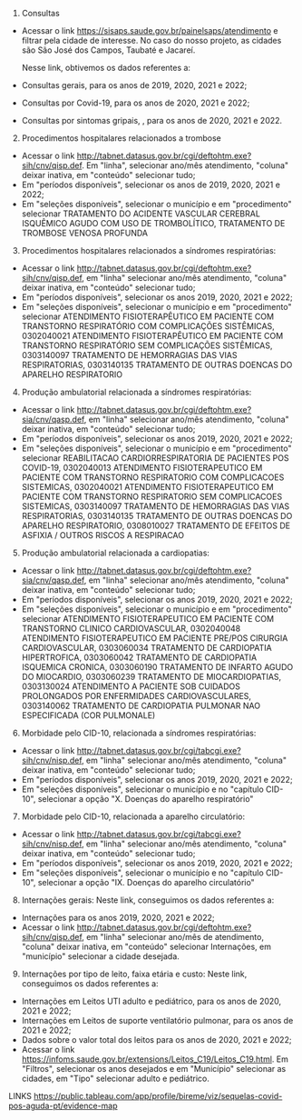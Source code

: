 1) Consultas 
- Acessar o link https://sisaps.saude.gov.br/painelsaps/atendimento e filtrar pela cidade de interesse. No caso do nosso projeto, as cidades são São José dos Campos, Taubaté e Jacareí.

  Nesse link, obtivemos os dados referentes a:

- Consultas gerais, para os anos de 2019, 2020, 2021 e 2022;

- Consultas por Covid-19, para os anos de 2020, 2021 e 2022;

- Consultas por sintomas gripais, , para os anos de 2020, 2021 e 2022.


2) Procedimentos hospitalares relacionados a trombose 
- Acessar o link http://tabnet.datasus.gov.br/cgi/deftohtm.exe?sih/cnv/qisp.def. Em "linha", selecionar ano/mês atendimento, "coluna" deixar inativa, em "conteúdo" selecionar tudo;
- Em "períodos disponíveis", selecionar os anos de 2019, 2020, 2021 e 2022;
- Em "seleções disponíveis", selecionar o município e em "procedimento" selecionar TRATAMENTO DO ACIDENTE VASCULAR CEREBRAL ISQUÊMICO AGUDO COM USO DE TROMBOLÍTICO, TRATAMENTO DE TROMBOSE VENOSA PROFUNDA


3) Procedimentos hospitalares relacionados a síndromes respiratórias:
- Acessar o link http://tabnet.datasus.gov.br/cgi/deftohtm.exe?sih/cnv/qisp.def, em "linha" selecionar ano/mês atendimento, "coluna" deixar inativa, em "conteúdo" selecionar tudo;
- Em "períodos disponíveis", selecionar os anos 2019, 2020, 2021 e 2022;
- Em "seleções disponíveis", selecionar o município e em "procedimento" selecionar ATENDIMENTO FISIOTERAPÊUTICO EM PACIENTE COM TRANSTORNO RESPIRATÓRIO COM COMPLICAÇÕES SISTÊMICAS, 0302040021 ATENDIMENTO FISIOTERAPÊUTICO EM PACIENTE COM TRANSTORNO RESPIRATÓRIO SEM COMPLICAÇÕES SISTÊMICAS, 0303140097 TRATAMENTO DE HEMORRAGIAS DAS VIAS RESPIRATORIAS, 0303140135 TRATAMENTO DE OUTRAS DOENCAS DO APARELHO RESPIRATORIO


4) Produção ambulatorial relacionada a síndromes respiratórias:
- Acessar o link http://tabnet.datasus.gov.br/cgi/deftohtm.exe?sia/cnv/qasp.def, em "linha" selecionar ano/mês atendimento, "coluna" deixar inativa, em "conteúdo" selecionar tudo;
- Em "períodos disponíveis", selecionar os anos 2019, 2020, 2021 e 2022;
- Em "seleções disponíveis", selecionar o município e em "procedimento" selecionar REABILITACAO CARDIORRESPIRATORIA DE PACIENTES POS COVID-19, 0302040013 ATENDIMENTO FISIOTERAPEUTICO EM PACIENTE COM TRANSTORNO RESPIRATORIO COM COMPLICACOES SISTEMICAS, 0302040021 ATENDIMENTO FISIOTERAPEUTICO EM PACIENTE COM TRANSTORNO RESPIRATORIO SEM COMPLICACOES SISTEMICAS, 0303140097 TRATAMENTO DE HEMORRAGIAS DAS VIAS RESPIRATORIAS, 0303140135 TRATAMENTO DE OUTRAS DOENCAS DO APARELHO RESPIRATORIO, 0308010027 TRATAMENTO DE EFEITOS DE ASFIXIA / OUTROS RISCOS A RESPIRACAO


5) Produção ambulatorial relacionada a cardiopatias:
- Acessar o link http://tabnet.datasus.gov.br/cgi/deftohtm.exe?sia/cnv/qasp.def, em "linha" selecionar ano/mês atendimento, "coluna" deixar inativa, em "conteúdo" selecionar tudo;
- Em "períodos disponíveis", selecionar os anos 2019, 2020, 2021 e 2022;
- Em "seleções disponíveis", selecionar o município e em "procedimento" selecionar ATENDIMENTO FISIOTERAPEUTICO EM PACIENTE COM TRANSTORNO CLINICO CARDIOVASCULAR, 0302040048 ATENDIMENTO FISIOTERAPEUTICO EM PACIENTE PRE/POS CIRURGIA CARDIOVASCULAR, 0303060034 TRATAMENTO DE CARDIOPATIA HIPERTROFICA, 0303060042 TRATAMENTO DE CARDIOPATIA ISQUEMICA CRONICA, 0303060190 TRATAMENTO DE INFARTO AGUDO DO MIOCARDIO, 0303060239 TRATAMENTO DE MIOCARDIOPATIAS, 0303130024 ATENDIMENTO A PACIENTE SOB CUIDADOS PROLONGADOS POR ENFERMIDADES CARDIOVASCULARES, 0303140062 TRATAMENTO DE CARDIOPATIA PULMONAR NAO ESPECIFICADA (COR PULMONALE)


6) Morbidade pelo CID-10, relacionada a síndromes respiratórias:
- Acessar o link http://tabnet.datasus.gov.br/cgi/tabcgi.exe?sih/cnv/nisp.def, em "linha" selecionar ano/mês atendimento, "coluna" deixar inativa, em "conteúdo" selecionar tudo;
- Em "períodos disponíveis", selecionar os anos 2019, 2020, 2021 e 2022;
- Em "seleções disponíveis", selecionar o município e no "capítulo CID-10", selecionar a opção "X. Doenças do aparelho respiratório"


7) Morbidade pelo CID-10, relacionada a aparelho circulatório:
- Acessar o link http://tabnet.datasus.gov.br/cgi/tabcgi.exe?sih/cnv/nisp.def, em "linha" selecionar ano/mês atendimento, "coluna" deixar inativa, em "conteúdo" selecionar tudo;
- Em "períodos disponíveis", selecionar os anos 2019, 2020, 2021 e 2022;
- Em "seleções disponíveis", selecionar o município e no "capítulo CID-10", selecionar a opção "IX. Doenças do aparelho circulatório"


8) Internações gerais:
Neste link, conseguimos os dados referentes a:
- Internações para os anos 2019, 2020, 2021 e 2022;
- Acessar o link http://tabnet.datasus.gov.br/cgi/deftohtm.exe?sih/cnv/qisp.def, em "linha" selecionar ano/mês de atendimento, "coluna" deixar inativa, em "conteúdo" selecionar Internações, em "município" selecionar a cidade desejada.


9) Internações por tipo de leito, faixa etária e custo:
Neste link, conseguimos os dados referentes a:
- Internações em Leitos UTI adulto e pediátrico, para os anos de 2020, 2021 e 2022;
- Internações em Leitos de suporte ventilatório pulmonar, para os anos de 2021 e 2022;
- Dados sobre o valor total dos leitos para os anos de 2020, 2021 e 2022;
- Acessar o link https://infoms.saude.gov.br/extensions/Leitos_C19/Leitos_C19.html. Em "Filtros", selecionar os anos desejados e em "Município" selecionar as cidades, em "Tipo" selecionar adulto e pediátrico.


LINKS
https://public.tableau.com/app/profile/bireme/viz/sequelas-covid-pos-aguda-pt/evidence-map




